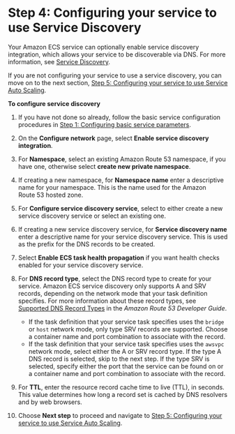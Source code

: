 # Step 4: Configuring your service to use Service Discovery<a name="service-configure-servicediscovery"></a>

Your Amazon ECS service can optionally enable service discovery integration, which allows your service to be discoverable via DNS\. For more information, see [Service Discovery](service-discovery.md)\.

If you are not configuring your service to use a service discovery, you can move on to the next section, [Step 5: Configuring your service to use Service Auto Scaling](service-configure-auto-scaling.md)\.

**To configure service discovery**

1. If you have not done so already, follow the basic service configuration procedures in [Step 1: Configuring basic service parameters](basic-service-params.md)\.

1. On the **Configure network** page, select **Enable service discovery integration**\.

1. For **Namespace**, select an existing Amazon Route 53 namespace, if you have one, otherwise select **create new private namespace**\.

1. If creating a new namespace, for **Namespace name** enter a descriptive name for your namespace\. This is the name used for the Amazon Route 53 hosted zone\.

1. For **Configure service discovery service**, select to either create a new service discovery service or select an existing one\.

1. If creating a new service discovery service, for **Service discovery name** enter a descriptive name for your service discovery service\. This is used as the prefix for the DNS records to be created\.

1. Select **Enable ECS task health propagation** if you want health checks enabled for your service discovery service\.

1. For **DNS record type**, select the DNS record type to create for your service\. Amazon ECS service discovery only supports A and SRV records, depending on the network mode that your task definition specifies\. For more information about these record types, see [Supported DNS Record Types](https://docs.aws.amazon.com/Route53/latest/DeveloperGuide/ResourceRecordTypes.html) in the *Amazon Route 53 Developer Guide*\.
   + If the task definition that your service task specifies uses the `bridge` or `host` network mode, only type SRV records are supported\. Choose a container name and port combination to associate with the record\.
   + If the task definition that your service task specifies uses the `awsvpc` network mode, select either the A or SRV record type\. If the type A DNS record is selected, skip to the next step\. If the type SRV is selected, specify either the port that the service can be found on or a container name and port combination to associate with the record\.

1. For **TTL**, enter the resource record cache time to live \(TTL\), in seconds\. This value determines how long a record set is cached by DNS resolvers and by web browsers\.

1. Choose **Next step** to proceed and navigate to [Step 5: Configuring your service to use Service Auto Scaling](service-configure-auto-scaling.md)\.